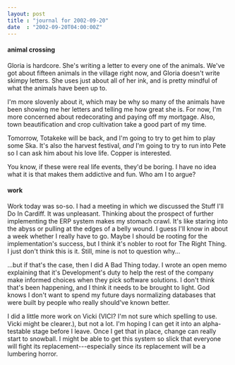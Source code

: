 ```yaml
---
layout: post
title : "journal for 2002-09-20"
date  : "2002-09-20T04:00:00Z"
---
```

<h4>animal crossing</h4>Gloria is hardcore.  She's writing a letter to every one of the animals.  We've got about fifteen animals in the village right now, and Gloria doesn't write skimpy letters.  She uses just about all of her ink, and is pretty mindful of what the animals have been up to. 

I'm more slovenly about it, which may be why so many of the animals have been showing me her letters and telling me how great she is.  For now, I'm more concerned about redecorating and paying off my mortgage.  Also, town beautification and crop cultivation take a good part of my time.

Tomorrow, Totakeke will be back, and I'm going to try to get him to play some Ska.  It's also the harvest festival, <em>and</em> I'm going to try to run into Pete so I can ask him about his love life.  Copper is interested.

You know, if these were real life events, they'd be boring.  I have no idea what it is that makes them addictive and fun.  Who am I to argue?<h4>work</h4>Work today was so-so.  I had a meeting in which we discussed the Stuff I'll Do In Cardiff.  It was unpleasant.  Thinking about the prospect of further implementing the ERP system makes my stomach crawl.  It's like staring into the abyss or pulling at the edges of a belly wound.  I guess I'll know in about a week whether I really have to go.  Maybe I should be rooting for the implementation's success, but I think it's nobler to root for The Right Thing. I just don't think this is it.  Still, mine is not to question why...

...but if that's the case, then I did A Bad Thing today.  I wrote an open memo explaining that it's Development's duty to help the rest of the company make informed choices when they pick software solutions.  I don't think that's been happening, and I think it needs to be brought to light.  God knows I don't want to spend my future days normalizing databases that were built by people who really should've known better.

I did a little more work on Vicki (VICI?  I'm not sure which spelling to use. Vicki might be clearer.), but not a lot.  I'm hoping I can get it into an alpha-testable stage before I leave.  Once I get that in place, change can really start to snowball.  I might be able to get this system so slick that everyone will fight its replacement---especially since its replacement will be a lumbering horror.

